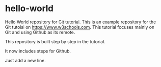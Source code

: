 # hello-world
Hello World repository for Git tutorial.
This is an example repository for the Git tutoial on https://www.w3schools.com.
This tutorial focuses mainly on Git and using Github as its remote.

This repository is built step by step in the tutorial.

It now includes steps for Github.

Just add a new line.
